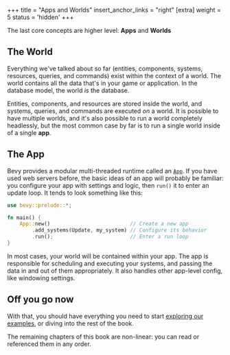 +++
title = "Apps and Worlds"
insert_anchor_links = "right"
[extra]
weight = 5
status = 'hidden'
+++

The last core concepts are higher level: **Apps** and **Worlds**

## The World

Everything we've talked about so far (entities, components, systems, resources, queries, and commands) exist within the context of a world.
The world contains all the data that's in your game or application.
In the database model, the world *is* the database.

Entities, components, and resources are stored inside the world, and systems, queries, and commands are executed *on* a world.
It is possible to have multiple worlds, and it's also possible to run a world completely headlessly, but the most common case by far is to run a single world inside of a single **app**.

## The App

Bevy provides a modular multi-threaded runtime called an [`App`](../../the-game-loop/app). If you have used web servers before, the basic ideas of an app will probably be familiar: you configure your app with settings and logic, then `run()` it to enter an update loop. It tends to look something like this:

```rust
use bevy::prelude::*;

fn main() {
    App::new()                          // Create a new app
        .add_systems(Update, my_system) // Configure its behavior
        .run();                         // Enter a run loop
}
```

In most cases, your world will be contained within your app.
The app is responsible for scheduling and executing your systems, and passing the data in and out of them appropriately.
It also handles other app-level config, like windowing settings.

## Off you go now

With that, you should have everything you need to start [exploring our examples](https://github.com/bevyengine/bevy/tree/latest/examples#examples),
or diving into the rest of the book.

The remaining chapters of this book are non-linear: you can read or referenced them in any order.
